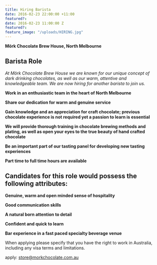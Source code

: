 ```yaml
---
title: Hiring Barista
date: 2016-02-23 22:00:00 +11:00
featured?:
date: 2016-02-23 11:00:00 Z
featured?:
feature_image: "/uploads/HIRING.jpg"
---
```


**Mörk Chocolate Brew House, North Melbourne**


## Barista Role

*At Mörk Chocolate Brew House we are known for our unique concept of dark drinking chocolates, as well as our warm, attentive and knowledgeable team. We are now hiring for another barista to join us.*

**Work in an enthusiastic team in the heart of North Melbourne**

**Share our dedication for warm and genuine service**

**Gain knowledge and an appreciation for craft chocolate; previous chocolate experience is not required yet a passion to learn is essential**

**We will provide thorough training in chocolate brewing methods and plating, as well as open your eyes to the true beauty of hand crafted chocolate**

**Be an important part of our tasting panel for developing new tasting experiences**

**Part time to full time hours are available**


## Candidates for this role would possess the following attributes:

**Genuine, warm and open minded sense of hospitality**

**Good communication skills**

**A natural born attention to detail**

**Confident and quick to learn**

**Bar experience in a fast paced specialty beverage venue**


When applying please specify that you have the right to work in Australia, including any visa terms and limitations.

apply: store@morkchocolate.com.au
